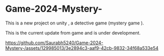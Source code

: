 # Game-2024-Mystery-
This is a new project on unity , a detective game (mystery game ).    

This is the current update from game and is under development.   



https://github.com/Saurabh5240/Game-2024-Mystery-/assets/129985013/3e2894c3-aaf9-42cb-9832-34f68a533e54

